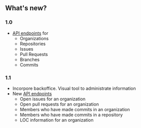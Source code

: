 ## What's new?

### 1.0

- [API endpoints](https://github.com/IcaliaLabs/watcher/wiki/API-Documentation) for
  - Organizations
  - Repositories
  - Issues
  - Pull Requests
  - Branches
  - Commits

### 1.1 

- Incorpore backoffice. Visual tool to administrate information
- New [API endpoints](https://github.com/IcaliaLabs/watcher/wiki/API-Documentation)
  - Open issues for an organization
  - Open pull requests for an organization
  - Members who have made commits in an organization
  - Members who have made commits in a repository
  - LOC information for an organization

